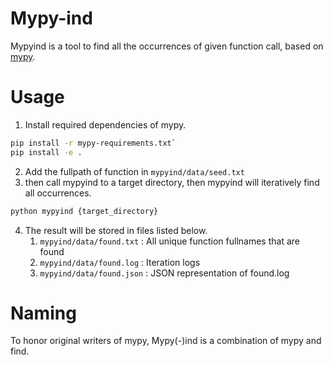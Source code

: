 # Mypy-ind

Mypyind is a tool to find all the occurrences of given function call, based on [mypy](https://github.com/python/mypy).

# Usage

1. Install required dependencies of mypy.
```sh
pip install -r mypy-requirements.txt`
pip install -e .
```
2. Add the fullpath of function in `mypyind/data/seed.txt`
3. then call mypyind to a target directory, then mypyind will iteratively find all occurrences.
```sh
python mypyind {target_directory}
```
4. The result will be stored in files listed below.
   1. `mypyind/data/found.txt` : All unique function fullnames that are found
   2. `mypyind/data/found.log` : Iteration logs
   3. `mypyind/data/found.json` : JSON representation of found.log

# Naming

To honor original writers of mypy, Mypy(-)ind is a combination of mypy and find.

